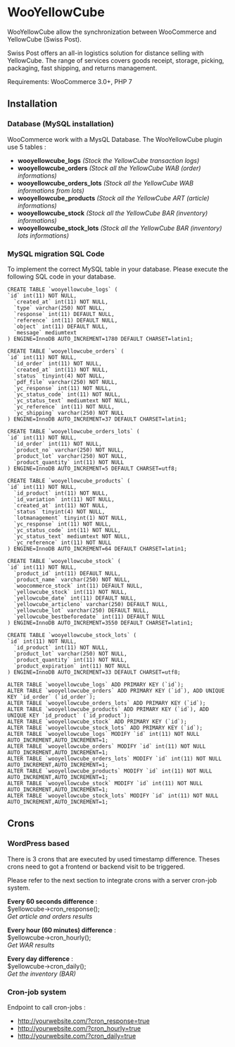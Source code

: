 # WooYellowCube
WooYellowCube allow the synchronization between WooCommerce and YellowCube (Swiss Post).

Swiss Post offers an all-in logistics solution for distance selling with YellowCube. The range of services covers goods receipt, storage, picking, packaging, fast shipping, and returns management.

Requirements: WooCommerce 3.0+, PHP 7

## Installation
### Database (MySQL installation)
WooCommerce work with a MysQL Database. The WooYellowCube plugin use 5 tables :
* **wooyellowcube_logs** _(Stock the YellowCube transaction logs)_
* **wooyellowcube_orders** _(Stock all the YellowCube WAB (order) informations)_
* **wooyellowcube_orders_lots** _(Stock all the YellowCube WAB informations from lots)_
* **wooyellowcube_products** _(Stock all the YellowCube ART (article) informations)_
* **wooyellowcube_stock** _(Stock all the YellowCube BAR (inventory) informations)_
* **wooyellowcube_stock_lots** _(Stock all the YellowCube BAR (inventory) lots informations)_

### MySQL migration SQL Code
To implement the correct MySQL table in your database. Please execute the following SQL code in your database.
```mysql
CREATE TABLE `wooyellowcube_logs` (
`id` int(11) NOT NULL,
  `created_at` int(11) NOT NULL,
  `type` varchar(250) NOT NULL,
  `response` int(11) DEFAULT NULL,
  `reference` int(11) DEFAULT NULL,
  `object` int(11) DEFAULT NULL,
  `message` mediumtext
) ENGINE=InnoDB AUTO_INCREMENT=1780 DEFAULT CHARSET=latin1;

CREATE TABLE `wooyellowcube_orders` (
`id` int(11) NOT NULL,
  `id_order` int(11) NOT NULL,
  `created_at` int(11) NOT NULL,
  `status` tinyint(4) NOT NULL,
  `pdf_file` varchar(250) NOT NULL,
  `yc_response` int(11) NOT NULL,
  `yc_status_code` int(11) NOT NULL,
  `yc_status_text` mediumtext NOT NULL,
  `yc_reference` int(11) NOT NULL,
  `yc_shipping` varchar(250) NOT NULL
) ENGINE=InnoDB AUTO_INCREMENT=37 DEFAULT CHARSET=latin1;

CREATE TABLE `wooyellowcube_orders_lots` (
`id` int(11) NOT NULL,
  `id_order` int(11) NOT NULL,
  `product_no` varchar(250) NOT NULL,
  `product_lot` varchar(250) NOT NULL,
  `product_quantity` int(11) NOT NULL
) ENGINE=InnoDB AUTO_INCREMENT=5 DEFAULT CHARSET=utf8;

CREATE TABLE `wooyellowcube_products` (
`id` int(11) NOT NULL,
  `id_product` int(11) NOT NULL,
  `id_variation` int(11) NOT NULL,
  `created_at` int(11) NOT NULL,
  `status` tinyint(4) NOT NULL,
  `lotmanagement` tinyint(1) NOT NULL,
  `yc_response` int(11) NOT NULL,
  `yc_status_code` int(11) NOT NULL,
  `yc_status_text` mediumtext NOT NULL,
  `yc_reference` int(11) NOT NULL
) ENGINE=InnoDB AUTO_INCREMENT=64 DEFAULT CHARSET=latin1;

CREATE TABLE `wooyellowcube_stock` (
`id` int(11) NOT NULL,
  `product_id` int(11) DEFAULT NULL,
  `product_name` varchar(250) NOT NULL,
  `woocommerce_stock` int(11) DEFAULT NULL,
  `yellowcube_stock` int(11) NOT NULL,
  `yellowcube_date` int(11) DEFAULT NULL,
  `yellowcube_articleno` varchar(250) DEFAULT NULL,
  `yellowcube_lot` varchar(250) DEFAULT NULL,
  `yellowcube_bestbeforedate` int(11) DEFAULT NULL
) ENGINE=InnoDB AUTO_INCREMENT=3550 DEFAULT CHARSET=latin1;

CREATE TABLE `wooyellowcube_stock_lots` (
`id` int(11) NOT NULL,
  `id_product` int(11) NOT NULL,
  `product_lot` varchar(250) NOT NULL,
  `product_quantity` int(11) NOT NULL,
  `product_expiration` int(11) NOT NULL
) ENGINE=InnoDB AUTO_INCREMENT=33 DEFAULT CHARSET=utf8;

ALTER TABLE `wooyellowcube_logs` ADD PRIMARY KEY (`id`);
ALTER TABLE `wooyellowcube_orders` ADD PRIMARY KEY (`id`), ADD UNIQUE KEY `id_order` (`id_order`);
ALTER TABLE `wooyellowcube_orders_lots` ADD PRIMARY KEY (`id`);
ALTER TABLE `wooyellowcube_products` ADD PRIMARY KEY (`id`), ADD UNIQUE KEY `id_product` (`id_product`);
ALTER TABLE `wooyellowcube_stock` ADD PRIMARY KEY (`id`);
ALTER TABLE `wooyellowcube_stock_lots` ADD PRIMARY KEY (`id`);
ALTER TABLE `wooyellowcube_logs` MODIFY `id` int(11) NOT NULL AUTO_INCREMENT,AUTO_INCREMENT=1;
ALTER TABLE `wooyellowcube_orders` MODIFY `id` int(11) NOT NULL AUTO_INCREMENT,AUTO_INCREMENT=1;
ALTER TABLE `wooyellowcube_orders_lots` MODIFY `id` int(11) NOT NULL AUTO_INCREMENT,AUTO_INCREMENT=1;
ALTER TABLE `wooyellowcube_products` MODIFY `id` int(11) NOT NULL AUTO_INCREMENT,AUTO_INCREMENT=1;
ALTER TABLE `wooyellowcube_stock` MODIFY `id` int(11) NOT NULL AUTO_INCREMENT,AUTO_INCREMENT=1;
ALTER TABLE `wooyellowcube_stock_lots` MODIFY `id` int(11) NOT NULL AUTO_INCREMENT,AUTO_INCREMENT=1;
```
## Crons
### WordPress based
There is 3 crons that are executed by used timestamp difference. Theses crons need to got a frontend or backend visit to be triggered.

Please refer to the next section to integrate crons with a server cron-job system.

**Every 60 seconds difference** :   
$yellowcube->cron_response();  
_Get article and orders results_

**Every hour (60 minutes) difference** :   
$yellowcube->cron_hourly();  
_Get WAR results_

**Every day difference** :   
$yellowcube->cron_daily();  
_Get the inventory (BAR)_

### Cron-job system
Endpoint to call cron-jobs :  
* http://yourwebsite.com/?cron_response=true
* http://yourwebsite.com/?cron_hourly=true
* http://yourwebsite.com/?cron_daily=true
